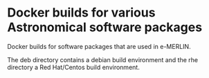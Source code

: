 Docker builds for various Astronomical software packages
========================================================

Docker builds for software packages that are used in e-MERLIN.

The deb directory contains a debian build environment and the rhe directory a 
Red Hat/Centos build environment.